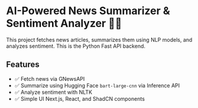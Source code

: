# AI-Powered News Summarizer & Sentiment Analyzer 📰🤖

This project fetches news articles, summarizes them using NLP models, and analyzes sentiment. This is the Python Fast API backend.

## Features

- ✅ Fetch news via GNewsAPI
- ✅ Summarize using Hugging Face `bart-large-cnn` via Inference API
- ✅ Analyze sentiment with NLTK
- ✅ Simple UI Next.js, React, and ShadCN components
